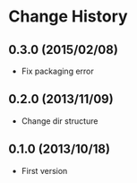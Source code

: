Change History
=================

## 0.3.0 (2015/02/08)

* Fix packaging error

## 0.2.0 (2013/11/09)

* Change dir structure

## 0.1.0 (2013/10/18)

* First version
